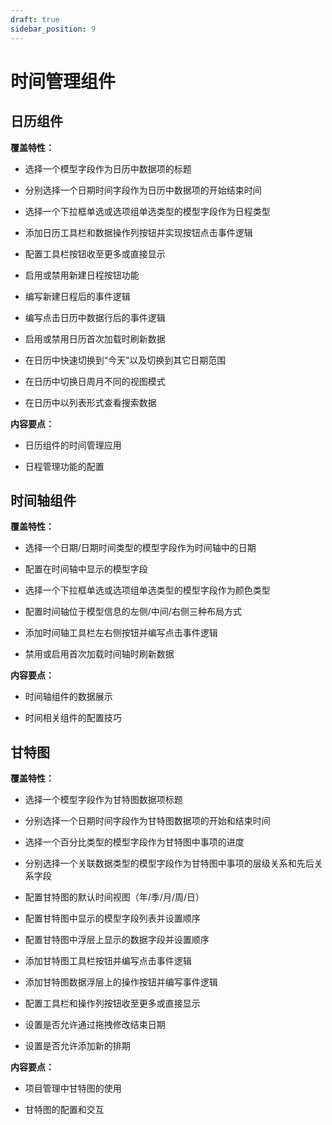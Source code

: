 ```yaml
---
draft: true
sidebar_position: 9
---
```


# 时间管理组件

## 日历组件

**覆盖特性：**

*   选择一个模型字段作为日历中数据项的标题

*   分别选择一个日期时间字段作为日历中数据项的开始结束时间

*   选择一个下拉框单选或选项组单选类型的模型字段作为日程类型

*   添加日历工具栏和数据操作列按钮并实现按钮点击事件逻辑

*   配置工具栏按钮收至更多或直接显示

*   启用或禁用新建日程按钮功能

*   编写新建日程后的事件逻辑

*   编写点击日历中数据行后的事件逻辑

*   启用或禁用日历首次加载时刷新数据

*   在日历中快速切换到“今天”以及切换到其它日期范围

*   在日历中切换日周月不同的视图模式

*   在日历中以列表形式查看搜索数据

**内容要点：**

*   日历组件的时间管理应用

*   日程管理功能的配置

## 时间轴组件

**覆盖特性：**

*   选择一个日期/日期时间类型的模型字段作为时间轴中的日期

*   配置在时间轴中显示的模型字段

*   选择一个下拉框单选或选项组单选类型的模型字段作为颜色类型

*   配置时间轴位于模型信息的左侧/中间/右侧三种布局方式

*   添加时间轴工具栏左右侧按钮并编写点击事件逻辑

*   禁用或启用首次加载时间轴时刷新数据

**内容要点：**

*   时间轴组件的数据展示

*   时间相关组件的配置技巧

## 甘特图

**覆盖特性：**

*   选择一个模型字段作为甘特图数据项标题

*   分别选择一个日期时间字段作为甘特图数据项的开始和结束时间

*   选择一个百分比类型的模型字段作为甘特图中事项的进度

*   分别选择一个关联数据类型的模型字段作为甘特图中事项的层级关系和先后关系字段

*   配置甘特图的默认时间视图（年/季/月/周/日）

*   配置甘特图中显示的模型字段列表并设置顺序

*   配置甘特图中浮层上显示的数据字段并设置顺序

*   添加甘特图工具栏按钮并编写点击事件逻辑

*   添加甘特图数据浮层上的操作按钮并编写事件逻辑

*   配置工具栏和操作列按钮收至更多或直接显示

*   设置是否允许通过拖拽修改结束日期

*   设置是否允许添加新的排期

**内容要点：**

*   项目管理中甘特图的使用

*   甘特图的配置和交互
